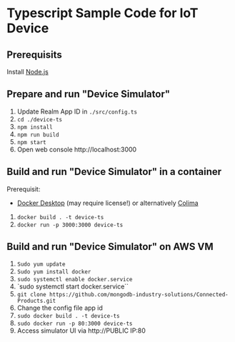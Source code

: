 # Typescript Sample Code for IoT Device

## Prerequisits

Install [Node.js](https://nodejs.org/)

## Prepare and run "Device Simulator"

1. Update Realm App ID in `./src/config.ts`
2. `cd ./device-ts`
3. `npm install`
4. `npm run build`
6. `npm start`
7. Open web console http://localhost:3000

## Build and run "Device Simulator" in a container

Prerequisit:
- [Docker Desktop](https://www.docker.com/) (may require license!) or alternatively [Colima](https://github.com/abiosoft/colima)

1. `docker build . -t device-ts`
2. `docker run -p 3000:3000 device-ts`

## Build and run "Device Simulator" on AWS VM

1. `Sudo yum update`
2. `Sudo yum install docker`
3. `sudo systemctl enable docker.service`
4. `sudo systemctl start docker.service``
5. `git clone https://github.com/mongodb-industry-solutions/Connected-Products.git`
6. Change the config file app id
7. `sudo docker build . -t device-ts`
8. `sudo docker run -p 80:3000 device-ts`
9. Access simulator UI via http://PUBLIC IP:80
